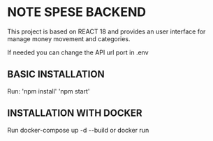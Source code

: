 # NOTE SPESE BACKEND

This project is based on REACT 18 and provides an user interface for manage money movement and categories.

If needed you can change the API url port in .env

## BASIC INSTALLATION
Run:
'npm install'
'npm start'

## INSTALLATION WITH DOCKER
Run  docker-compose up -d --build or docker run